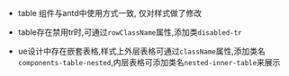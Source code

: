* table 组件与antd中使用方式一致, 仅对样式做了修改

* table存在禁用tr时,可通过`rowClassName`属性,添加类`disabled-tr`

* ue设计中存在嵌套表格,样式上外层表格可通过`className`属性,添加类名`components-table-nested`,内层表格可添加类名`nested-inner-table`来展示